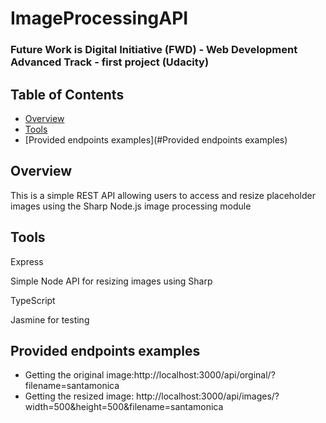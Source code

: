# ImageProcessingAPI

### Future Work is Digital Initiative (FWD) - Web Development Advanced Track - first project (Udacity)


## Table of Contents

* [Overview](#Overview)
* [Tools](#Tools)
* [Provided endpoints examples](#Provided endpoints examples)

## Overview

This is a simple REST API allowing users to access and resize placeholder images using the Sharp Node.js image processing module

## Tools

Express

Simple Node API for resizing images using Sharp

TypeScript

Jasmine for testing

## Provided endpoints examples
- Getting the original image:http://localhost:3000/api/orginal/?filename=santamonica
- Getting the resized image: http://localhost:3000/api/images/?width=500&height=500&filename=santamonica
